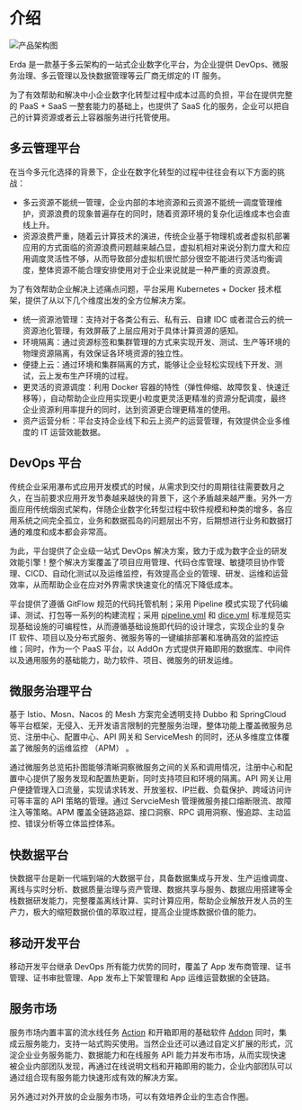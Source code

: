 # 介绍



![产品架构图](https://terminus-paas.oss-cn-hangzhou.aliyuncs.com/paas-doc/2020/06/09/c8c29a07-df8f-4134-bb51-18abb111bafc.png)

Erda 是一款基于多云架构的一站式企业数字化平台，为企业提供 DevOps、微服务治理、多云管理以及快数据管理等云厂商无绑定的 IT 服务。

为了有效帮助和解决中小企业数字化转型过程中成本过高的负担，平台在提供完整的 PaaS + SaaS 一整套能力的基础上，也提供了 SaaS 化的服务，企业可以把自己的计算资源或者云上容器服务进行托管使用。

## 多云管理平台

在当今多元化选择的背景下，企业在数字化转型的过程中往往会有以下方面的挑战：

* 多云资源不能统一管理，企业内部的本地资源和云资源不能统一调度管理维护，资源浪费的现象普遍存在的同时，随着资源环境的复杂化运维成本也会直线上升。
* 资源浪费严重，随着云计算技术的演进，传统企业基于物理机或者虚拟机部署应用的方式面临的资源浪费问题越来越凸显，虚拟机相对来说分割力度大和应用调度灵活性不够，从而导致部分虚拟机很忙部分很空不能进行灵活均衡调度，整体资源不能合理安排使用对于企业来说就是一种严重的资源浪费。

为了有效帮助企业解决上述痛点问题，平台采用 Kubernetes + Docker 技术框架，提供了从以下几个维度出发的全方位解决方案。

* 统一资源池管理：支持对于各类公有云、私有云、自建 IDC 或者混合云的统一资源池化管理，有效屏蔽了上层应用对于具体计算资源的感知。
* 环境隔离：通过资源标签和集群管理的方式来实现开发、测试、生产等环境的物理资源隔离，有效保证各环境资源的独立性。
* 便捷上云：通过环境和集群隔离的方式，能够让企业轻松实现线下开发、测试，云上发布生产环境的过程。
* 更灵活的资源调度：利用 Docker 容器的特性（弹性伸缩、故障恢复、快速迁移等），自动帮助企业应用实现更小粒度更灵活更精准的资源分配调度，最终企业资源利用率提升的同时，达到资源更合理更精准的使用。
* 资产运营分析：平台支持企业线下和云上资产的运营管理，有效提供企业多维度的 IT 运营效能数据。

## DevOps 平台

传统企业采用瀑布式应用开发模式的时候，从需求到交付的周期往往需要数月之久，在当前要求应用开发节奏越来越快的背景下，这个矛盾越来越严重。另外一方面应用传统烟囱式架构，伴随企业数字化转型过程中软件规模和种类的增多，各应用系统之间完全孤立，业务和数据孤岛的问题层出不穷，后期想进行业务和数据打通的难度和成本都会非常高。

为此，平台提供了企业级一站式 DevOps 解决方案，致力于成为数字企业的研发效能引擎！整个解决方案覆盖了项目应用管理、代码仓库管理、敏捷项目协作管理、CICD、自动化测试以及运维监控，有效提高企业的管理、研发、运维和运营效率，从而帮助企业在应对外界需求快速变化的情况下降低成本。

平台提供了遵循 GitFlow 规范的代码托管机制；采用 Pipeline 模式实现了代码编译、测试、打包等一系列的构建流程；采用 [pipeline.yml](/manual/deploy/pipeline.html#pipeline-yml-规范) 和 [dice.yml](/manual/deploy/dice-yml.html#概述) 标准规范实现基础设施的可编程性，从而遵循基础设施即代码的设计理念，实现企业的复杂 IT 软件、项目以及分布式服务、微服务等的一键编排部署和准确高效的监控运维；同时，作为一个 PaaS 平台，以 AddOn 方式提供开箱即用的数据库、中间件以及通用服务的基础能力，助力软件、项目、微服务的研发运维。

## 微服务治理平台

基于 Istio、Mosn、Nacos 的 Mesh 方案完全透明支持 Dubbo 和 SpringCloud 等平台框架，无侵入、无开发语言限制的完整服务治理，整体功能上覆盖微服务总览、注册中心、配置中心、API 网关和 ServiceMesh 的同时，还从多维度立体覆盖了微服务的运维监控 （APM） 。

通过微服务总览拓扑图能够清晰洞察微服务之间的关系和调用情况，注册中心和配置中心提供了服务发现和配置热更新，同时支持项目和环境的隔离。API 网关让用户便捷管理入口流量，实现请求转发、开放鉴权、IP拦截、负载保护、跨域访问许可等丰富的 API 策略的管理。通过 ServcieMesh 管理微服务接口熔断限流、故障注入等策略。APM 覆盖全链路追踪、接口洞察、RPC 调用洞察、慢追踪、主动监控、错误分析等立体监控体系。

## 快数据平台

快数据平台是新一代端到端的大数据平台，具备数据集成与开发、生产运维调度、离线与实时分析、数据质量治理与资产管理、数据共享与服务、数据应用搭建等全栈数据研发能力，完整覆盖离线计算、实时计算应用，帮助企业解放开发人员的生产力，极大的缩短数据价值的萃取过程，提高企业提炼数据价值的能力。

## 移动开发平台

移动开发平台继承 DevOps 所有能力优势的同时，覆盖了 App 发布商管理、证书管理、证书审批管理、App 发布上下架管理和 App 运维运营数据的全链路。

## 服务市场

服务市场内置丰富的流水线任务 [Action](/manual/deploy/pipeline.html#action) 和开箱即用的基础软件 [Addon](/manual/addons/) 同时，集成云服务能力，支持一站式购买使用。当然企业还可以通过自定义扩展的形式，沉淀企业业务服务能力、数据能力和在线服务 API 能力并发布市场，从而实现快速被企业内部团队发现，再通过在线说明文档和开箱即用的能力，企业内部团队可以通过组合现有服务能力快速形成有效的解决方案。

另外通过对外开放的企业服务市场，可以有效培养企业的生态合作圈。
